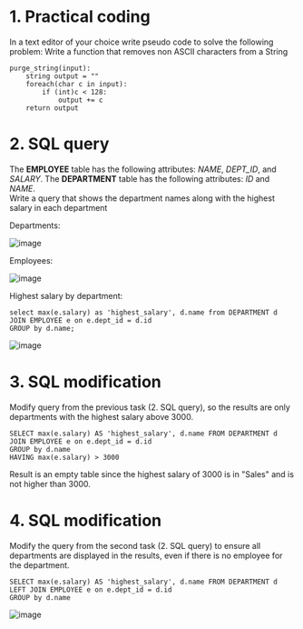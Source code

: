 
# 1. Practical coding
In a text editor of your choice write pseudo code to solve the following problem: Write a function that removes non ASCII characters from a String


    purge_string(input):
	    string output = ""
	    foreach(char c in input):
		    if (int)c < 128:
			    output += c
	    return output

# 2. SQL query

The **EMPLOYEE** table has the following attributes: *NAME*, *DEPT_ID*, and *SALARY*. The **DEPARTMENT** table has the following attributes: *ID* and *NAME*.  
Write a query that shows the department names along with the highest salary in each department
	    

Departments:

![image](https://user-images.githubusercontent.com/1204176/193678763-fa3996b5-7b31-4ea2-9528-4092b96a3292.png)

Employees:

![image](https://user-images.githubusercontent.com/1204176/193684544-9f67604a-9948-47d9-abef-62100ffb5ca9.png)

Highest salary by department:

    select max(e.salary) as 'highest_salary', d.name from DEPARTMENT d
    JOIN EMPLOYEE e on e.dept_id = d.id
    GROUP by d.name;

![image](https://user-images.githubusercontent.com/1204176/193684794-636953d3-125a-4a37-b349-b15a1d81ee04.png)

    
# 3. SQL modification

Modify query from the previous task (2. SQL query), so the results are only departments with the highest salary above 3000.

    SELECT max(e.salary) AS 'highest_salary', d.name FROM DEPARTMENT d
    JOIN EMPLOYEE e on e.dept_id = d.id
    GROUP by d.name
    HAVING max(e.salary) > 3000
Result is an empty table since the highest salary of 3000 is in "Sales" and  is not higher than 3000.

# 4. SQL modification

Modify the query from the second task (2. SQL query) to ensure all departments are displayed in the results, even if there is no employee for the department.

    SELECT max(e.salary) AS 'highest_salary', d.name FROM DEPARTMENT d
    LEFT JOIN EMPLOYEE e on e.dept_id = d.id
    GROUP by d.name

![image](https://user-images.githubusercontent.com/1204176/193685587-a5a1a8bb-60dd-4adc-9dfe-a5f62f7d549a.png)
